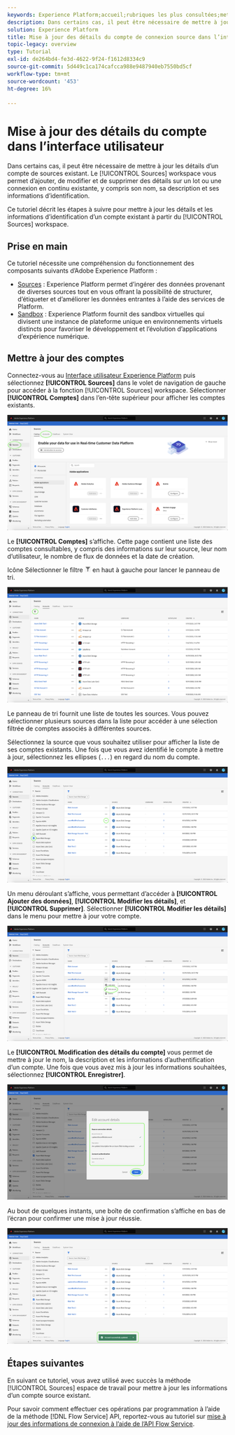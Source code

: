 ```yaml
---
keywords: Experience Platform;accueil;rubriques les plus consultées;mettre à jour des comptes
description: Dans certains cas, il peut être nécessaire de mettre à jour les détails d’un compte de sources existant. L’espace de travail Sources vous permet d’ajouter, de modifier et de supprimer des détails sur un lot ou une connexion en continu existante, y compris son nom, sa description et ses informations d’identification.
solution: Experience Platform
title: Mise à jour des détails du compte de connexion source dans l’interface utilisateur
topic-legacy: overview
type: Tutorial
exl-id: de264bd4-fe3d-4622-9f24-f1612d8334c9
source-git-commit: 5d449c1ca174cafcca988e9487940eb7550bd5cf
workflow-type: tm+mt
source-wordcount: '453'
ht-degree: 16%

---
```


# Mise à jour des détails du compte dans l’interface utilisateur

Dans certains cas, il peut être nécessaire de mettre à jour les détails d’un compte de sources existant. Le [!UICONTROL Sources] workspace vous permet d’ajouter, de modifier et de supprimer des détails sur un lot ou une connexion en continu existante, y compris son nom, sa description et ses informations d’identification.

Ce tutoriel décrit les étapes à suivre pour mettre à jour les détails et les informations d’identification d’un compte existant à partir du [!UICONTROL Sources] workspace.

## Prise en main

Ce tutoriel nécessite une compréhension du fonctionnement des composants suivants d’Adobe Experience Platform :

- [Sources](../../home.md) : Experience Platform permet d’ingérer des données provenant de diverses sources tout en vous offrant la possibilité de structurer, d’étiqueter et d’améliorer les données entrantes à l’aide des services de Platform.
- [Sandbox](../../../sandboxes/home.md) : Experience Platform fournit des sandbox virtuelles qui divisent une instance de plateforme unique en environnements virtuels distincts pour favoriser le développement et l’évolution d’applications d’expérience numérique.

## Mettre à jour des comptes

Connectez-vous au [Interface utilisateur Experience Platform](https://platform.adobe.com) puis sélectionnez **[!UICONTROL Sources]** dans le volet de navigation de gauche pour accéder à la fonction [!UICONTROL Sources] workspace. Sélectionner **[!UICONTROL Comptes]** dans l’en-tête supérieur pour afficher les comptes existants.

![catalogue](../../images/tutorials/update/catalog.png)

Le **[!UICONTROL Comptes]** s’affiche. Cette page contient une liste des comptes consultables, y compris des informations sur leur source, leur nom d’utilisateur, le nombre de flux de données et la date de création.

Icône Sélectionner le filtre ![filter](../../images/tutorials/update/filter.png) en haut à gauche pour lancer le panneau de tri.

![liste de comptes](../../images/tutorials/update/accounts-list.png)

Le panneau de tri fournit une liste de toutes les sources. Vous pouvez sélectionner plusieurs sources dans la liste pour accéder à une sélection filtrée de comptes associés à différentes sources.

Sélectionnez la source que vous souhaitez utiliser pour afficher la liste de ses comptes existants. Une fois que vous avez identifié le compte à mettre à jour, sélectionnez les ellipses (`...`) en regard du nom du compte.

![accounts-sort](../../images/tutorials/update/accounts-sort.png)

Un menu déroulant s’affiche, vous permettant d’accéder à **[!UICONTROL Ajouter des données]**, **[!UICONTROL Modifier les détails]**, et **[!UICONTROL Supprimer]**. Sélectionner **[!UICONTROL Modifier les détails]** dans le menu pour mettre à jour votre compte.

![update](../../images/tutorials/update/update.png)

Le **[!UICONTROL Modification des détails du compte]** vous permet de mettre à jour le nom, la description et les informations d’authentification d’un compte. Une fois que vous avez mis à jour les informations souhaitées, sélectionnez **[!UICONTROL Enregistrer]**.

![edit-account-details](../../images/tutorials/update/edit-account-details.png)

Au bout de quelques instants, une boîte de confirmation s’affiche en bas de l’écran pour confirmer une mise à jour réussie.

![update-confirm](../../images/tutorials/update/update-confirmed.png)

## Étapes suivantes

En suivant ce tutoriel, vous avez utilisé avec succès la méthode [!UICONTROL Sources] espace de travail pour mettre à jour les informations d’un compte source existant.

Pour savoir comment effectuer ces opérations par programmation à l’aide de la méthode [!DNL Flow Service] API, reportez-vous au tutoriel sur [mise à jour des informations de connexion à l’aide de l’API Flow Service](../../tutorials/api/update.md).
